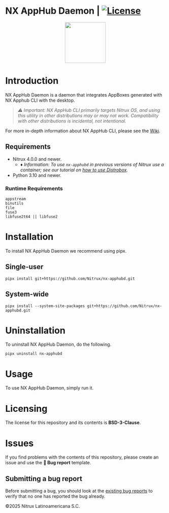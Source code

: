 # NX AppHub Daemon | [![License](https://img.shields.io/badge/License-BSD_3--Clause-blue.svg)](https://opensource.org/licenses/BSD-3-Clause)

<p align="center">
  <img width="128" height="128" src="https://raw.githubusercontent.com/Nitrux/luv-icon-theme/refs/heads/master/Luv/mimetypes/64/application-x-iso9660-appimage.svg">
</p>

# Introduction

NX AppHub Daemon is a daemon that integrates AppBoxes generated with NX Apphub CLI with the desktop.

> _⚠️ Important: NX AppHub CLI primarily targets Nitrux OS, and using this utility in other distributions may or may not work. Compatibility with other distributions is incidental, not intentional._


For more in-depth information about NX AppHub CLI, please see the [Wiki](https://github.com/Nitrux/nx-apphub/wiki).

## Requirements

- Nitrux 4.0.0 and newer.
    - _♦ Information: To use `nx-apphubd` in previous versions of Nitrux use a container; see our tutorial on [how to use Distrobox](https://nxos.org/tutorial/how-to-use-distrobox-in-nitrux/)._
- Python 3.10 and newer.

### Runtime Requirements

```
appstream
binutils
file
fuse3
libfuse2t64 || libfuse2 
```

# Installation

To install NX AppHub Daemon we recommend using pipx.

## Single-user

```
pipx install git+https://github.com/Nitrux/nx-apphubd.git
```

## System-wide

```
pipx install --system-site-packages git+https://github.com/Nitrux/nx-apphubd.git
```

# Uninstallation

To uninstall NX AppHub Daemon, do the following.

```
pipx uninstall nx-apphubd
```

# Usage

To use NX AppHub Daemon, simply run it.


# Licensing

The license for this repository and its contents is **BSD-3-Clause**.

# Issues

If you find problems with the contents of this repository, please create an issue and use the **🐞 Bug report** template.

## Submitting a bug report

Before submitting a bug, you should look at the [existing bug reports]([url](https://github.com/Nitrux/nx-apphubd/issues)) to verify that no one has reported the bug already.

©2025 Nitrux Latinoamericana S.C.
